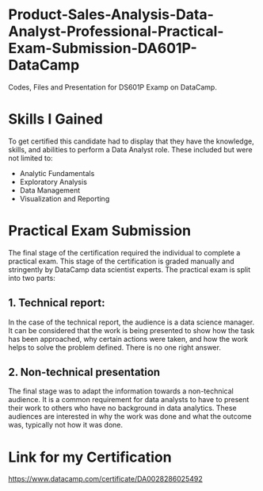# Product-Sales-Analysis-Data-Analyst-Professional-Practical-Exam-Submission-DA601P-DataCamp
Codes, Files and Presentation for DS601P Examp on DataCamp.

# Skills I Gained
To get certified this candidate had to display that they have the knowledge, skills, and abilities to perform a Data Analyst role. These included but were not limited to:
* Analytic Fundamentals
* Exploratory Analysis
* Data Management
* Visualization and Reporting

# Practical Exam Submission
The final stage of the certification required the individual to complete a practical exam. This stage of the certification is graded manually and stringently by DataCamp data scientist experts. The practical exam is split into two parts:

## 1. Technical report:
In the case of the technical report, the audience is a data science manager. It can be considered that the work is being presented to show how the task has been approached, why certain actions were taken, and how the work helps to solve the problem defined. There is no one right answer.

## 2. Non-technical presentation
The final stage was to adapt the information towards a non-technical audience. It is a common requirement for data analysts to have to present their work to others who have no background in data analytics. These audiences are interested in why the work was done and what the outcome was, typically not how it was done.

# Link for my Certification
https://www.datacamp.com/certificate/DA0028286025492
